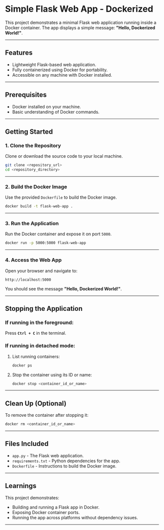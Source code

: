 # Simple Flask Web App - Dockerized

This project demonstrates a minimal Flask web application running inside a Docker container. The app displays a simple message: **"Hello, Dockerized World!"**.

---

## Features
- Lightweight Flask-based web application.
- Fully containerized using Docker for portability.
- Accessible on any machine with Docker installed.

---

## Prerequisites
- Docker installed on your machine.
- Basic understanding of Docker commands.

---

## Getting Started

### 1. Clone the Repository
Clone or download the source code to your local machine.

```bash
git clone <repository_url>
cd <repository_directory>
```

---

### 2. Build the Docker Image
Use the provided `Dockerfile` to build the Docker image.

```bash
docker build -t flask-web-app .
```

---

### 3. Run the Application
Run the Docker container and expose it on port `5000`.

```bash
docker run -p 5000:5000 flask-web-app
```

---

### 4. Access the Web App
Open your browser and navigate to:

```
http://localhost:5000
```

You should see the message **"Hello, Dockerized World!"**.

---

## Stopping the Application

### If running in the foreground:
Press **`Ctrl + C`** in the terminal.

### If running in detached mode:
1. List running containers:
   ```bash
   docker ps
   ```
2. Stop the container using its ID or name:
   ```bash
   docker stop <container_id_or_name>
   ```

---

## Clean Up (Optional)
To remove the container after stopping it:
```bash
docker rm <container_id_or_name>
```

---

## Files Included
- `app.py` - The Flask web application.
- `requirements.txt` - Python dependencies for the app.
- `Dockerfile` - Instructions to build the Docker image.

---

## Learnings
This project demonstrates:
- Building and running a Flask app in Docker.
- Exposing Docker container ports.
- Running the app across platforms without dependency issues.

---

